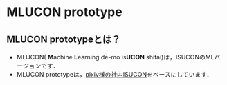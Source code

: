 # MLUCON prototype

## MLUCON prototypeとは？

- MLUCON( **M**achine **L**earning de-mo is**UCON** shitai)は，ISUCONのMLバージョンです．
- MLUCON prototypeは，[pixiv様の社内ISUCON](https://github.com/catatsuy/mlucon-proto)をベースにしています．
